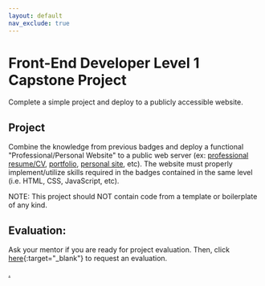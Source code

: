 ```yaml
---
layout: default
nav_exclude: true
---
```

# Front-End Developer Level 1 Capstone Project

Complete a simple project and deploy to a publicly accessible website.

## Project

Combine the knowledge from previous badges and deploy a functional "Professional/Personal Website" to a public web server (ex: [professional resume/CV](https://www.cakeresume.com/Github-resume-samples?locale=en), [portfolio](https://hashnode.com/post/30-web-developer-portfolios-to-inspire-you-cknfx6wdg069kxws1bjjv8mhw), [personal site](https://mockitt.wondershare.com/web-design/personal-website-design.html), etc). The website must properly implement/utilize skills required in the badges contained in the same level (i.e. HTML, CSS, JavaScript, etc). 

NOTE: This project should NOT contain code from a template or boilerplate of any kind. 

## Evaluation:

Ask your mentor if you are ready for project evaluation. Then, click [here](https://webdev.codex.academy/capstone1){:target="_blank"} to request an evaluation.

[.](level-1)
